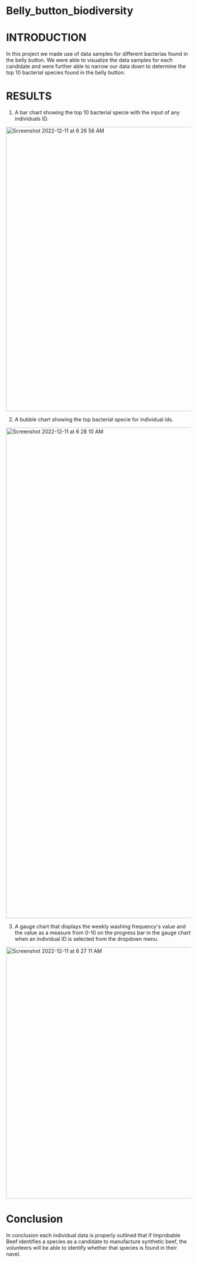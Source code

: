 # Belly_button_biodiversity

# INTRODUCTION
In this project we made use of data samples for different bacterias found in the belly button. We were able to visualize the data samples for each candidate and were further able to narrow our data down to determine the top 10 bacterial species found in the belly button.

# RESULTS
1. A bar chart showing the top 10 bacterial specie with the input of any individuals ID.

<img width="776" alt="Screenshot 2022-12-11 at 6 26 56 AM" src="https://user-images.githubusercontent.com/109445468/206904047-faa0dfd8-a503-45c8-93ef-8b89a86144eb.png">

2. A bubble chart showing the top bacterial specie for individual ids.

<img width="1339" alt="Screenshot 2022-12-11 at 6 28 10 AM" src="https://user-images.githubusercontent.com/109445468/206904185-a043a3ce-0f5d-42f6-bce7-f6f10c4f9520.png">

3. A gauge chart that displays the weekly washing frequency's value and the value as a measure from 0-10 on the progress bar in the gauge chart when an individual ID is selected from the dropdown menu.

<img width="686" alt="Screenshot 2022-12-11 at 6 27 11 AM" src="https://user-images.githubusercontent.com/109445468/206904234-c9fd7967-c8aa-469b-91f5-4781f8cdcca6.png">


# Conclusion

In conclusion each individual data is properly outlined that if Improbable Beef identifies a species as a candidate to manufacture synthetic beef, the volunteers will be able to identify whether that species is found in their navel.
